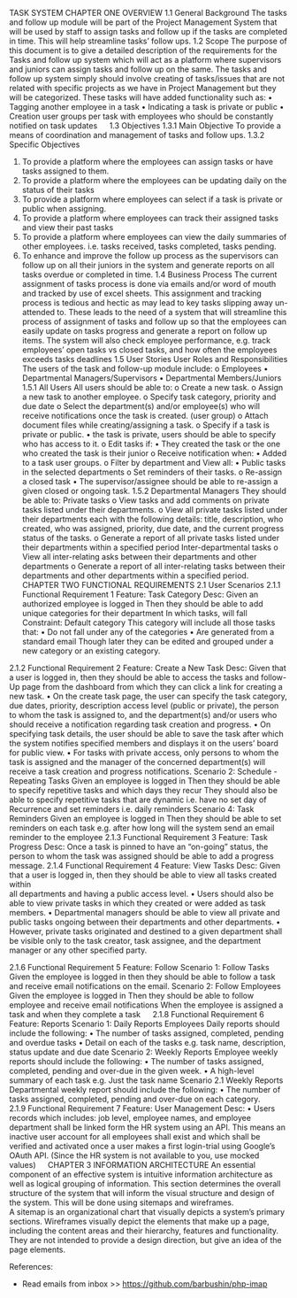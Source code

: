 TASK SYSTEM 
CHAPTER ONE OVERVIEW
1.1 General Background
The tasks and follow up module will be part of the Project Management System that will be used by staff to assign tasks and follow up if the tasks are completed in time. This will help streamline tasks’ follow ups.
1.2 Scope
The purpose of this document is to give a detailed description of the requirements for the Tasks and follow up system which will act as a platform where supervisors and juniors can assign tasks and follow up on the same. The tasks and follow up system simply should involve creating of tasks/issues that are not related with specific projects as we have in Project Management but they will be categorized. 
These tasks will have added functionality such as: 
•	Tagging another employee in a task
•	Indicating a task is private or public
•	Creation user groups per task with employees who should be constantly notified on task updates
 
1.3 Objectives
1.3.1 Main Objective
To provide a means of coordination and management of tasks and follow ups.
1.3.2 Specific Objectives
1.	To provide a platform where the employees can assign tasks or have tasks assigned to them.
2.	To provide a platform where the employees can be updating daily on the status of their tasks
3.	To provide a platform where employees can select if a task is private or public when assigning.
4.	To provide a platform where employees can track their assigned tasks and view their past tasks
5.	To provide a platform where employees can view the daily summaries of other employees. i.e. tasks received, tasks completed, tasks pending.
6.	To enhance and improve the follow up process as the supervisors can follow up on all their juniors in the system and generate reports on all tasks overdue or completed in time.
1.4 Business Process
The current assignment of tasks process is done via emails and/or word of mouth and tracked by use of excel sheets. This assignment and tracking process is tedious and hectic as may lead to key tasks slipping away un-attended to. These leads to the need of a system that will streamline this process of assignment of tasks and follow up so that the employees can easily update on tasks progress and generate a report on follow up items.
The system will also check employee performance, e.g. track employees’ open tasks vs closed tasks, and how often the employees exceeds tasks deadlines 
1.5 User Stories
User Roles and Responsibilities
The users of the task and follow-up module include: 
o	Employees
•	Departmental Managers/Supervisors
•	Departmental Members/Juniors
1.5.1 All Users
All users should be able to:
o	Create a new task.
o	Assign a new task to another employee.
o	Specify task category, priority and due date
o	Select the department(s) and/or employee(s) who will receive notifications once the task is created. (user group)
o	Attach document files while creating/assigning a task.
o	Specify if a task is private or public.
•	 the task is private, users should be able to specify who has access to it.
o	Edit tasks if:
•	They created the task or the one who created the task is their junior
o	Receive notification when: 
•	Added to a task user groups.
o	Filter by department and View all:
•	Public tasks in the selected departments 
o	Set reminders of their tasks.
o	Re-assign a closed task
•	The supervisor/assignee should be able to re-assign a given closed or ongoing task.
1.5.2 Departmental Managers
They should be able to:
Private tasks
o	View tasks and add comments on private tasks listed under their departments.
o	View all private tasks listed under their departments each with the following details: title, description, who created, who was assigned, priority, due date, and the current progress status of the tasks.
o	Generate a report of all private tasks listed under their departments within a specified period 
Inter-departmental tasks
o	View all inter-relating asks between their departments and other departments 
o	Generate a report of all inter-relating tasks between their departments and other departments within a specified period.
 
CHAPTER TWO FUNCTIONAL REQUIREMENTS
2.1 User Scenarios
2.1.1 Functional Requirement 1
Feature: Task Category
Desc: Given an authorized employee is logged in 
             Then they should be able to add unique categories for their department 
             In which tasks, will fall 
Constraint:
Default category
This category will include all those tasks that:
•	Do not fall under any of the categories
•	Are generated from a standard email
Though later they can be edited and grouped under a new category or an existing category.

2.1.2 Functional Requirement 2
Feature: Create a New Task
Desc:      Given that a user is logged in, then they should be able to access the tasks and follow-
                   Up page from the dashboard from which they can click a link for creating a new task.
•	On the create task page, the user can specify the task category, due dates, priority, description access level (public or private), the person to whom the task is assigned to, and the department(s) and/or users who should receive a notification regarding task creation and progress.
•	On specifying task details, the user should be able to save the task after which the system notifies specified members and displays it on the users’ board for public view.
•	For tasks with private access, only persons to whom the task is assigned and the manager of the concerned department(s) will receive a task creation and progress notifications.
Scenario 2: Schedule - Repeating Tasks
Given an employee is logged in
Then they should be able to specify repetitive tasks and which days they recur
They should also be able to specify repetitive tasks that are dynamic i.e. have no set day of 
Recurrence and set reminders i.e. daily reminders
Scenario 4: Task Reminders
Given an employee is logged in
Then they should be able to set reminders on each task
e.g. after how long will the system send an email reminder to the employee
2.1.3 Functional Requirement 3
Feature: Task Progress
Desc: Once a task is pinned to have an “on-going” status, the person to whom the task was 
             assigned should be able to add a progress message.
2.1.4 Functional Requirement 4
Feature: View Tasks
Desc:     Given that a user is logged in, then they should be able to view all tasks created within   
                   all departments and having a public access level. 
•	Users should also be able to view private tasks in which they created or were added as task members.
•	Departmental managers should be able to view all private and public tasks ongoing between their departments and other departments.
•	However, private tasks originated and destined to a given department shall be visible only to the task creator, task assignee, and the department manager or any other specified party.

2.1.6 Functional Requirement 5
Feature: Follow
Scenario 1: Follow Tasks
Given the employee is logged in 
then they should be able to follow a task and receive email notifications on the email.
Scenario 2: Follow Employees
Given the employee is logged in
Then they should be able to follow employee and receive email notifications
When the employee is assigned a task and when they complete a task
 
2.1.8 Functional Requirement 6
Feature: Reports
Scenario 1: Daily Reports
Employees Daily reports should include the following:
•	The number of tasks assigned, completed, pending and overdue tasks
•	Detail on each of the tasks e.g. task name, description, status update and due date
Scenario 2: Weekly Reports
Employee weekly reports should include the following:
•	The number of tasks assigned, completed, pending and over-due in the given week.
•	A high-level summary of each task e.g. Just the task name
Scenario 2.1 Weekly Reports
Departmental weekly report should include the following:
•	The number of tasks assigned, completed, pending and over-due on each category.
 
2.1.9 Functional Requirement 7
Feature: User Management
Desc: 
•	Users records which includes: job level, employee names, and employee department shall be linked form the HR system using an API. This means an inactive user account for all employees shall exist and which shall be verified and activated once a user makes a first login-trial using Google’s OAuth API. (Since the HR system is not available to you, use mocked values)
 
CHAPTER 3 INFORMATION ARCHITECTURE
An essential component of an effective system is intuitive information architecture as well as logical grouping of information. This section determines the overall structure of the system that will inform the visual structure and design of the system. This will be done using sitemaps and wireframes.  
A sitemap is an organizational chart that visually depicts a system’s primary sections. 
Wireframes visually depict the elements that make up a page, including the content areas and their hierarchy, features and functionality. They are not intended to provide a design direction, but give an idea of the page elements. 



References:
-  Read emails from inbox >> https://github.com/barbushin/php-imap  

